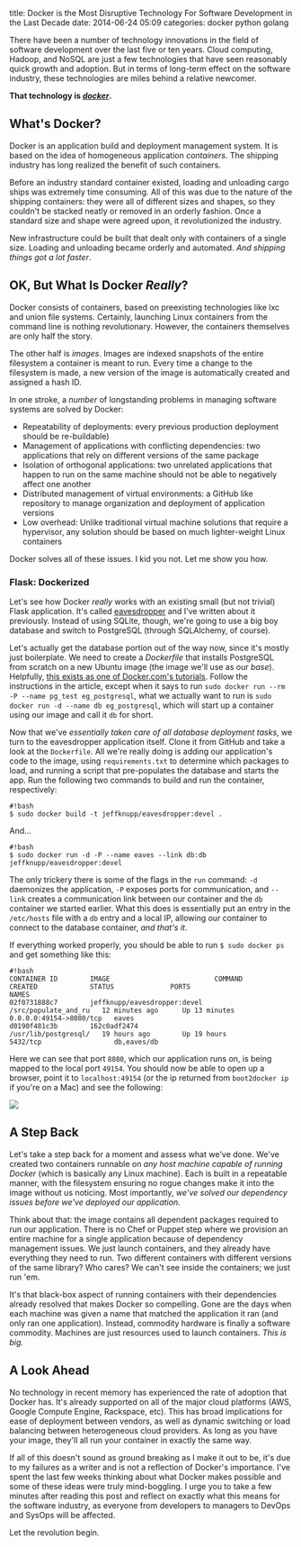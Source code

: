 title: Docker is the Most Disruptive Technology For Software Development in the Last Decade
date: 2014-06-24 05:09
categories: docker python golang

There have been a number of technology innovations in the field of
software development over the last five or ten years. Cloud computing, Hadoop,
and NoSQL are just a few technologies that have seen reasonably quick growth and
adoption. But in terms of long-term effect on the software industry, these
technologies are miles behind a relative newcomer.

**That technology is *[docker](http://www.docker.com)*.**
<!--more-->
## What's Docker?

Docker is an application build and deployment management system. It is based on
the idea of homogeneous application *containers*. The shipping industry has long realized the
benefit of such containers.

Before an industry standard container existed, loading and unloading 
cargo ships was extremely time consuming. All of this was due to the nature of 
the shipping containers: they were all of different sizes and shapes, so 
they couldn't be stacked neatly or removed in an orderly fashion. Once a 
standard size and shape were agreed upon, it revolutionized the industry.

New infrastructure could be built that dealt only with containers of a single size. Loading and unloading became orderly and
automated. *And shipping things got a lot faster*.

## OK, But What Is Docker *Really*?

Docker consists of containers, based on preexisting technologies like lxc and
union file systems. Certainly, launching Linux containers from the command line
is nothing revolutionary. However, the containers themselves are only half the
story.

The other half is *images*. Images are indexed snapshots of the entire 
filesystem a container is meant to run. Every time a change to the filesystem
is made, a new version of the image is automatically created and assigned a hash ID.

In one stroke, a *number* of longstanding problems in managing software systems are
solved by Docker:

* Repeatability of deployments: every previous production deployment should be
    re-buildable)
* Management of applications with conflicting dependencies: two applications
    that rely on different versions of the same package
* Isolation of orthogonal applications: two unrelated applications that happen
    to run on the same machine should not be able to negatively affect one
    another
* Distributed management of virtual environments: a GitHub like repository
    to manage organization and deployment of application versions
* Low overhead: Unlike traditional virtual machine solutions that require a
    hypervisor, any solution should be based on much lighter-weight Linux
    containers

Docker solves all of these issues. I kid you not. Let me show you how.

### Flask: Dockerized

Let's see how Docker *really* works with an existing small (but not trivial)
Flask application. It's called
[eavesdropper](http://www.github.com/jeffknupp/eavesdropper) and I've written
about it previously. Instead of using SQLite, though, we're going to use a big
boy database and switch to PostgreSQL (through SQLAlchemy, of course).

Let's actually get the database portion out of the way now, since it's mostly
just boilerplate. We need to create a *Dockerfile* that installs PostgreSQL from
scratch on a new Ubuntu image (the image we'll use as our *base*). Helpfully,
[this exists as one of Docker.com's tutorials](https://docs.docker.com/examples/postgresql_service/). 
Follow the instructions in the article, except when it says to run `sudo docker run --rm -P --name pg_test eg_postgresql`,
what we actually want to run is `sudo docker run -d --name db eg_postgresql`,
which will start up a container using our image and call it `db` for short.

Now that we've *essentially taken care of all database deployment tasks*, we
turn to the eavesdropper application itself. Clone it from GitHub and take a
look at the `Dockerfile`. All we're really doing is adding our application's code
to the image, using `requirements.txt` to determine which packages to load, and
running a script that pre-populates the database and starts the app. Run the
following two commands to build and run the container, respectively:

    #!bash
    $ sudo docker build -t jeffknupp/eavesdropper:devel .

And...

    #!bash
    $ sudo docker run -d -P --name eaves --link db:db jeffknupp/eavesdropper:devel

The only trickery there is some of the flags in the `run` command: `-d`
daemonizes the application, `-P` exposes ports for communication, and `--link`
creates a communication link between our container and the `db` container we
started earlier. What this does is essentially put an entry in the `/etc/hosts`
file with a `db` entry and a local IP, allowing our container to connect to the
database container, *and that's it*.

If everything worked properly, you should be able to run `$ sudo docker ps` and
get something like this:

    #!bash
    CONTAINER ID        IMAGE                          COMMAND                CREATED             STATUS              PORTS                     NAMES
    02f0731888c7        jeffknupp/eavesdropper:devel   /src/populate_and_ru   12 minutes ago      Up 13 minutes       0.0.0.0:49154->8080/tcp   eaves
    d0190f481c3b        162c0adf2474                   /usr/lib/postgresql/   19 hours ago        Up 19 hours         5432/tcp                  db,eaves/db

Here we can see that port `8080`, which our application runs on, is being mapped
to the local port `49154`. You should now be able to open up a browser, point it
to `localhost:49154` (or the ip returned from `boot2docker ip` if you're on a Mac)
and see the following:

<img src="/images/eaves.png">

## A Step Back

Let's take a step back for a moment and assess what we've done. We've created
two containers runnable on *any host machine capable of running Docker* (which
is basically any Linux machine). Each is built in a repeatable manner, with the
filesystem ensuring no rogue changes make it into the image without us
noticing. Most importantly, *we've solved our dependency issues before we've
deployed our application.*

Think about that: the image contains all dependent packages required to run our
application. There is no Chef or Puppet step where we provision an entire
machine for a single application because of dependency management issues. We just
launch containers, and they already have everything they need to run. Two
different containers with different versions of the same library? Who cares? We
can't see inside the containers; we just run 'em.

It's that black-box aspect of running containers with their dependencies already
resolved that makes Docker so compelling. Gone are the days when each machine
was given a name that matched the application it ran (and only ran one
application). Instead, commodity hardware is finally a software commodity.
Machines are just resources used to launch containers. *This is big.*

## A Look Ahead

No technology in recent memory has experienced the rate of adoption that Docker
has. It's already supported on all of the major cloud platforms (AWS, Google
Compute Engine, Rackspace, etc). This has broad implications for ease of
deployment between vendors, as well as dynamic switching or load balancing
between heterogeneous cloud providers. As long as you have your image, they'll
all run your container in exactly the same way.

If all of this doesn't sound as ground breaking as I make it out to be, it's due
to my failures as a writer and is not a reflection of Docker's importance. I've
spent the last few weeks thinking about what Docker makes possible and some of
these ideas were truly mind-boggling. I urge you to take a few minutes after
reading this post and reflect on exactly what this means for the software
industry, as everyone from developers to managers to DevOps and SysOps will be
affected.

Let the revolution begin.
